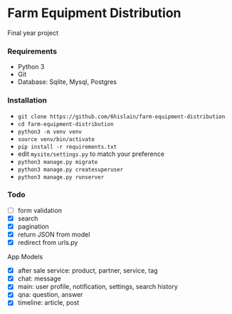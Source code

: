 # Farm Equipment Distribution

Final year project

### Requirements

-   Python 3
-   Git
-   Database: Sqlite, Mysql, Postgres

### Installation

-   `git clone https://github.com/6hislain/farm-equipment-distribution`
-   `cd farm-equipment-distribution`
-   `python3 -m venv venv`
-   `source venv/bin/activate`
-   `pip install -r requirements.txt`
-   edit `mysite/settings.py` to match your preference
-   `python3 manage.py migrate`
-   `python3 manage.py createsuperuser`
-   `python3 manage.py runserver`

### Todo

-   [ ] form validation
-   [x] search
-   [x] pagination
-   [x] return JSON from model
-   [x] redirect from urls.py

App Models

-   [x] after sale service: product, partner, service, tag
-   [x] chat: message
-   [x] main: user profile, notification, settings, search history
-   [x] qna: question, answer
-   [x] timeline: article, post

